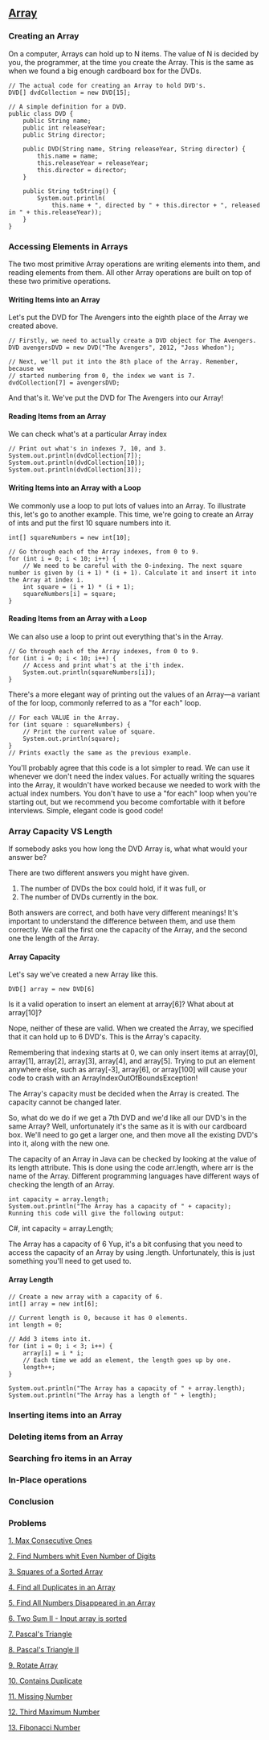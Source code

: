 ## [Array](./dataStructure.md)
### Creating an Array
On a computer, Arrays can hold up to N items. The value of N is decided by you, the programmer, at the time you create the Array. This is the same as when we found a big enough cardboard box for the DVDs. 
```
// The actual code for creating an Array to hold DVD's.
DVD[] dvdCollection = new DVD[15];

// A simple definition for a DVD.
public class DVD {
    public String name;
    public int releaseYear;
    public String director;

    public DVD(String name, String releaseYear, String director) {
        this.name = name;
        this.releaseYear = releaseYear;
        this.director = director;
    }

    public String toString() {
        System.out.println(
            this.name + ", directed by " + this.director + ", released in " + this.releaseYear));
    }
}
```

### Accessing Elements in Arrays
The two most primitive Array operations are writing elements into them, and reading elements from them. All other Array operations are built on top of these two primitive operations.

#### Writing Items into an Array
Let's put the DVD for The Avengers into the eighth place of the Array we created above.
```
// Firstly, we need to actually create a DVD object for The Avengers.
DVD avengersDVD = new DVD("The Avengers", 2012, "Joss Whedon");

// Next, we'll put it into the 8th place of the Array. Remember, because we
// started numbering from 0, the index we want is 7.
dvdCollection[7] = avengersDVD;
```
And that's it. We've put the DVD for The Avengers into our Array!

#### Reading Items from an Array
We can check what's at a particular Array index
```
// Print out what's in indexes 7, 10, and 3.
System.out.println(dvdCollection[7]);
System.out.println(dvdCollection[10]);
System.out.println(dvdCollection[3]);

```
#### Writing Items into an Array with a Loop
We commonly use a loop to put lots of values into an Array. To illustrate this, let's go to another example. This time, we're going to create an Array of ints and put the first 10 square numbers into it.

```
int[] squareNumbers = new int[10];

// Go through each of the Array indexes, from 0 to 9.
for (int i = 0; i < 10; i++) {
    // We need to be careful with the 0-indexing. The next square number is given by (i + 1) * (i + 1). Calculate it and insert it into the Array at index i.
    int square = (i + 1) * (i + 1);
    squareNumbers[i] = square;
}

```
#### Reading Items from an Array with a Loop
We can also use a loop to print out everything that's in the Array.

```
// Go through each of the Array indexes, from 0 to 9.
for (int i = 0; i < 10; i++) {
    // Access and print what's at the i'th index.
    System.out.println(squareNumbers[i]);
}

```

There's a more elegant way of printing out the values of an Array—a variant of the for loop, commonly referred to as a "for each" loop.

```
// For each VALUE in the Array.
for (int square : squareNumbers) {
    // Print the current value of square.
    System.out.println(square);
}
// Prints exactly the same as the previous example.
```

You'll probably agree that this code is a lot simpler to read. We can use it whenever we don't need the index values. For actually writing the squares into the Array, it wouldn't have worked because we needed to work with the actual index numbers. You don't have to use a "for each" loop when you're starting out, but we recommend you become comfortable with it before interviews. Simple, elegant code is good code!

### Array Capacity VS Length
If somebody asks you how long the DVD Array is, what what would your answer be?

There are two different answers you might have given.

1. The number of DVDs the box could hold, if it was full, or
1. The number of DVDs currently in the box.

Both answers are correct, and both have very different meanings! It's important to understand the difference between them, and use them correctly. We call the first one the capacity of the Array, and the second one the length of the Array.

#### Array Capacity

Let's say we've created a new Array like this.

```
DVD[] array = new DVD[6]
```
Is it a valid operation to insert an element at array[6]? What about at array[10]?

Nope, neither of these are valid. When we created the Array, we specified that it can hold up to 6 DVD's. This is the Array's capacity.

Remembering that indexing starts at 0, we can only insert items at array[0], array[1], array[2], array[3], array[4], and array[5]. Trying to put an element anywhere else, such as array[-3], array[6], or array[100] will cause your code to crash with an ArrayIndexOutOfBoundsException!

The Array's capacity must be decided when the Array is created. The capacity cannot be changed later. 

So, what do we do if we get a 7th DVD and we'd like all our DVD's in the same Array? Well, unfortunately it's the same as it is with our cardboard box. We'll need to go get a larger one, and then move all the existing DVD's into it, along with the new one.

The capacity of an Array in Java can be checked by looking at the value of its length attribute. This is done using the code arr.length, where arr is the name of the Array. Different programming languages have different ways of checking the length of an Array.
```
int capacity = array.length;
System.out.println("The Array has a capacity of " + capacity);
Running this code will give the following output:
```
C#, int capacity = array.Length;

The Array has a capacity of 6
Yup, it's a bit confusing that you need to access the capacity of an Array by using .length. Unfortunately, this is just something you'll need to get used to.


#### Array Length
```
// Create a new array with a capacity of 6.
int[] array = new int[6];

// Current length is 0, because it has 0 elements.
int length = 0;

// Add 3 items into it.
for (int i = 0; i < 3; i++) {
    array[i] = i * i;
    // Each time we add an element, the length goes up by one.
    length++;
}

System.out.println("The Array has a capacity of " + array.length);
System.out.println("The Array has a length of " + length);
```
### Inserting items into an Array
### Deleting items from an Array
### Searching fro items in an Array
### In-Place operations
### Conclusion

### Problems
[1. Max Consecutive Ones](../leetcode/maxConsecutiveOnes.md)

[2. Find Numbers whit Even Number of Digits](../leetcode/findNumbersWithEvenNumberOfDigits.md)

[3. Squares of a Sorted Array](../leetcode/squaresOfSortedArray.md)

[4. Find all Duplicates in an Array](../leetcode/findAllDuplicatesInArray.md)

[5. Find All Numbers Disappeared in an Array](../leetcode/findAllDisappearedNumbersArray.md)

[6. Two Sum II - Input array is sorted](../leetcode/twoSum2Sorted.md)

[7. Pascal's Triangle](../leetcode/pascalsTriangle.md)

[8. Pascal's Triangle II](../leetcode/pascalsTriangle2.md)

[9. Rotate Array](../leetcode/rotateArray.md)

[10. Contains Duplicate](../leetcode/containsDuplicate.md)

[11. Missing Number](../leetcode/missingNumber.md)

[12. Third Maximum Number](../leetcode/thirdMaximunNumber.md)

[13. Fibonacci Number](../leetcode/FibonacciNumber.md)

[](../leetcode/)

[](../leetcode/)

[](../leetcode/)

[](../leetcode/)

[](../leetcode/)

[](../leetcode/)

[](../leetcode/)

[](../leetcode/)

[](../leetcode/)


